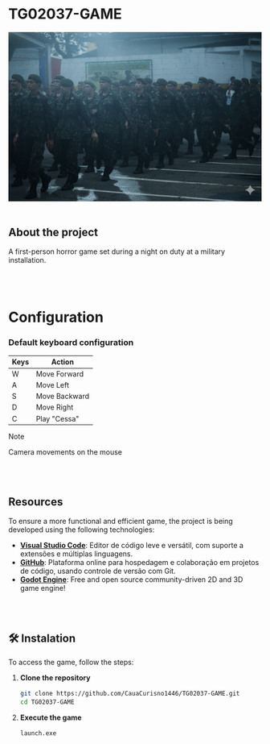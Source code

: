 # TG02037-GAME
<img src="./img/banner.png">


<br>
<br>

## **About the project**
A first-person horror game set during a night on duty at a military installation.

<br>
<br>

# Configuration

### Default keyboard configuration
| Keys | Action |
| - | - |
| W | Move Forward |
| A | Move Left |
| S | Move Backward |
| D | Move Right |
| C | Play "Cessa" |

> [!NOTE]
> Camera movements on the mouse

<br>
<br>

## **Resources**

To ensure a more functional and efficient game, the project is being developed using the following technologies:

- **[Visual Studio Code](https://code.visualstudio.com/)**: Editor de código leve e versátil, com suporte a extensões e múltiplas linguagens.
- **[GitHub](https://github.com/)**: Plataforma online para hospedagem e colaboração em projetos de código, usando controle de versão com Git.
- **[Godot Engine](https://godotengine.org/pt-br/)**: Free and open source community-driven 2D and 3D game engine! 

<br>
<br>

## 🛠️ Instalation

To access the game, follow the steps:

1. **Clone the repository**
   ```bash
   git clone https://github.com/CauaCurisno1446/TG02037-GAME.git
   cd TG02037-GAME
   ```

2. **Execute the game**
   ```bash
   launch.exe
   ```

